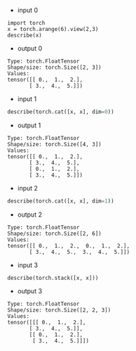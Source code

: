 - input 0
```
import torch
x = torch.arange(6).view(2,3)
describe(x)
```
- output 0
```
Type: torch.FloatTensor
Shape/size: torch.Size([2, 3])
Values:
tensor([[ 0.,  1.,  2.],
       [ 3.,  4.,  5.]])
```

- input 1
```python
describe(torch.cat([x, x], dim=0))
```
- output 1
```
Type: torch.FloatTensor
Shape/size: torch.Size([4, 3])
Values:
tensor([[ 0.,  1.,  2.],
       [ 3.,  4.,  5.],
       [ 0.,  1.,  2.],
       [ 3.,  4.,  5.]])
```

- input 2
```python
describe(torch.cat([x, x], dim=1))
```
- output 2
```
Type: torch.FloatTensor
Shape/size: torch.Size([2, 6])
Values:
tensor([[ 0.,  1.,  2.,  0.,  1.,  2.],
       [ 3.,  4.,  5.,  3.,  4.,  5.]])
```

- input 3
```
describe(torch.stack([x, x]))
```
- output 3
```
Type: torch.FloatTensor
Shape/size: torch.Size([2, 2, 3])
Values:
tensor([[[ 0.,  1.,  2.],
       [ 3.,  4.,  5.]],
       [[ 0.,  1.,  2.],
        [ 3.,  4.,  5.]]])
```
